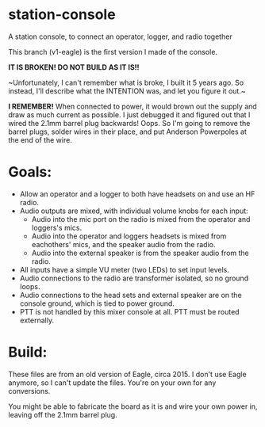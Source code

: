 # station-console
A station console, to connect an operator, logger, and radio together

This branch (v1-eagle) is the first version I made of the console.

**IT IS BROKEN!  DO NOT BUILD AS IT IS!!**

~Unfortunately, I can't remember what is broke, I built it 5 years ago.
So instead, I'll describe what the INTENTION was, and let you figure it out.~

**I REMEMBER!** When connected to power, it would brown out the supply and draw
as much current as possible. I just debugged it and figured out that I wired the
2.1mm barrel plug backwards!  Oops.  So I'm going to remove the barrel plugs, 
solder wires in their place, and put Anderson Powerpoles at the end of the wire.

# Goals:
* Allow an operator and a logger to both have headsets on and use an HF radio.
* Audio outputs are mixed, with individual volume knobs for each input:
  * Audio into the mic port on the radio is mixed from the operator and loggers's mics.
  * Audio into the operator and loggers headsets is mixed from eachothers' mics,
    and the speaker audio from the radio.
  * Audio into the external speaker is from the speaker audio from the radio.
* All inputs have a simple VU meter (two LEDs) to set input levels.  
* Audio connections to the radio are transformer isolated, so no ground loops.
* Audio connections to the head sets and external speaker are on the console ground,
  which is tied to power ground.
* PTT is not handled by this mixer console at all. PTT must be routed externally.

# Build:
These files are from an old version of Eagle, circa 2015.  I don't use Eagle anymore,
so I can't update the files.  You're on your own for any conversions.

You might be able to fabricate the board as it is and wire your own power in, leaving
off the 2.1mm barrel plug.

